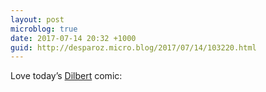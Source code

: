 ```yaml
---
layout: post
microblog: true
date: 2017-07-14 20:32 +1000
guid: http://desparoz.micro.blog/2017/07/14/103220.html
---
```

Love today’s [Dilbert](http://dilbert.com/strip/2017-07-14?utm_source=dilbert.com/newsletter&utm_medium=email&utm_campaign=brand-loyalty&utm_content=strip-image) comic:
